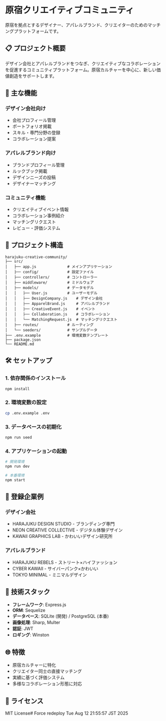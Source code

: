 # 原宿クリエイティブコミュニティ

原宿を拠点とするデザイナー、アパレルブランド、クリエイターのためのマッチングプラットフォームです。

## 📋 プロジェクト概要

デザイン会社とアパレルブランドをつなぎ、クリエイティブなコラボレーションを促進するコミュニティプラットフォーム。原宿カルチャーを中心に、新しい価値創造をサポートします。

## 🚀 主な機能

### デザイン会社向け
- 会社プロフィール管理
- ポートフォリオ掲載
- スキル・専門分野の登録
- コラボレーション提案

### アパレルブランド向け
- ブランドプロフィール管理
- ルックブック掲載
- デザインニーズの投稿
- デザイナーマッチング

### コミュニティ機能
- クリエイティブイベント情報
- コラボレーション事例紹介
- マッチングリクエスト
- レビュー・評価システム

## 📁 プロジェクト構造

```
harajuku-creative-community/
├── src/
│   ├── app.js              # メインアプリケーション
│   ├── config/             # 設定ファイル
│   ├── controllers/        # コントローラー
│   ├── middleware/         # ミドルウェア
│   ├── models/             # データモデル
│   │   ├── User.js         # ユーザーモデル
│   │   ├── DesignCompany.js    # デザイン会社
│   │   ├── ApparelBrand.js     # アパレルブランド
│   │   ├── CreativeEvent.js    # イベント
│   │   ├── Collaboration.js    # コラボレーション
│   │   └── MatchingRequest.js  # マッチングリクエスト
│   ├── routes/             # ルーティング
│   └── seeders/            # サンプルデータ
├── .env.example            # 環境変数テンプレート
├── package.json
└── README.md
```

## 🛠️ セットアップ

### 1. 依存関係のインストール

```bash
npm install
```

### 2. 環境変数の設定

```bash
cp .env.example .env
```

### 3. データベースの初期化

```bash
npm run seed
```

### 4. アプリケーションの起動

```bash
# 開発環境
npm run dev

# 本番環境
npm start
```

## 🎨 登録企業例

### デザイン会社
- HARAJUKU DESIGN STUDIO - ブランディング専門
- NEON CREATIVE COLLECTIVE - デジタル体験デザイン
- KAWAII GRAPHICS LAB - かわいいデザイン研究所

### アパレルブランド
- HARAJUKU REBELS - ストリート×ハイファッション
- CYBER KAWAII - サイバーパンク×かわいい
- TOKYO MINIMAL - ミニマルデザイン

## 🔧 技術スタック

- **フレームワーク**: Express.js
- **ORM**: Sequelize
- **データベース**: SQLite (開発) / PostgreSQL (本番)
- **画像処理**: Sharp, Multer
- **認証**: JWT
- **ロギング**: Winston

## 🌐 特徴

- 原宿カルチャーに特化
- クリエイター同士の直接マッチング
- 実績に基づく評価システム
- 多様なコラボレーション形態に対応

## 🤝 ライセンス

MIT License# Force redeploy Tue Aug 12 21:55:57 JST 2025
